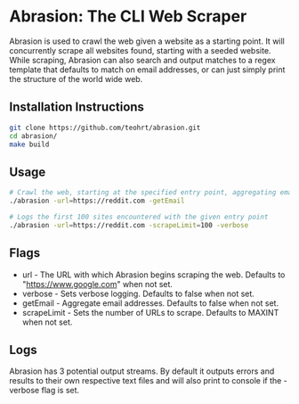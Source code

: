 # Abrasion: The CLI Web Scraper
Abrasion is used to crawl the web given a website as a starting point. It will concurrently scrape all websites found, starting with a seeded website. While scraping, Abrasion can also search and output matches to a regex template that defaults to match on email addresses, or can just simply print the structure of the world wide web.

## Installation Instructions
```bash
git clone https://github.com/teohrt/abrasion.git
cd abrasion/
make build
```

## Usage
```bash
# Crawl the web, starting at the specified entry point, aggregating emails
./abrasion -url=https://reddit.com -getEmail

# Logs the first 100 sites encountered with the given entry point
./abrasion -url=https://reddit.com -scrapeLimit=100 -verbose 
```

## Flags
* url - The URL with which Abrasion begins scraping the web. Defaults to "https://www.google.com" when not set.
* verbose - Sets verbose logging. Defaults to false when not set.
* getEmail - Aggregate email addresses. Defaults to false when not set.
* scrapeLimit - Sets the number of URLs to scrape. Defaults to MAXINT when not set.

## Logs
Abrasion has 3 potential output streams. By default it outputs errors and results to their own respective text files and will also print to console if the -verbose flag is set.